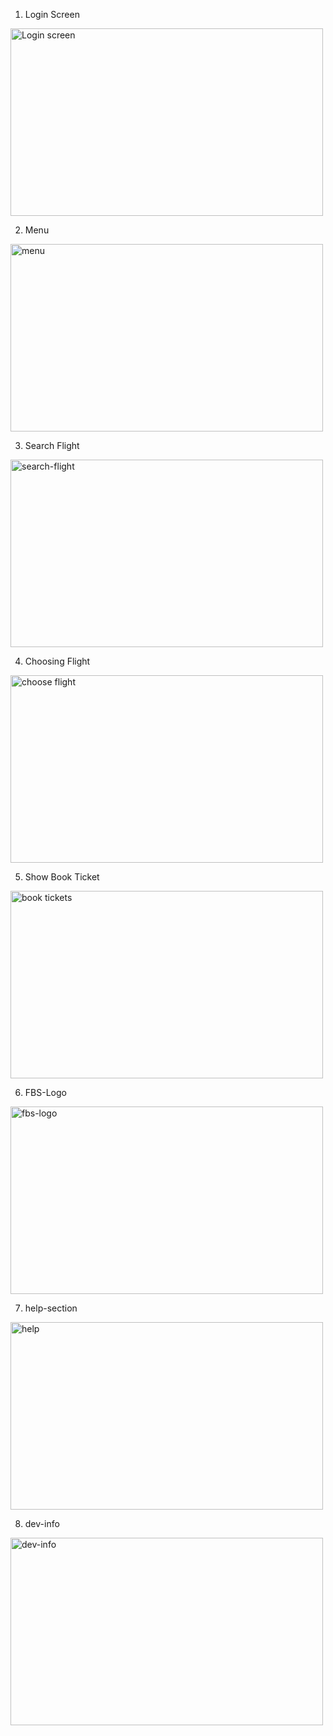 1. Login Screen 

<img src="https://github.com/ad956/Flight-Booking-System/assets/85487906/c8d436d2-ecaa-48d4-98ad-8760b76a449d" alt="Login screen" width="500" height="300" >  

2. Menu    
<img src="https://github.com/ad956/Flight-Booking-System/assets/85487906/6e383fe1-7ce4-4325-8f77-5243e23c5c2f" alt="menu" width="500" height="300" >


3. Search Flight
<img src="https://github.com/ad956/Flight-Booking-System/assets/85487906/b99862f7-33f7-4a84-8374-5f87b404570f" alt="search-flight" width="500" height="300" >


4. Choosing Flight
<img src="https://github.com/ad956/Flight-Booking-System/assets/85487906/ee4a4f38-3561-46f9-b8a0-39dfff5b5b27" alt="choose flight" width="500" height="300" >


5. Show Book Ticket
<img src="https://github.com/ad956/Flight-Booking-System/assets/85487906/6b5fdc84-c1d2-425c-bcb2-b5c48f00d12e" alt="book tickets" width="500" height="300" >


6. FBS-Logo
<img src="https://github.com/ad956/Flight-Booking-System/assets/85487906/0aad6abf-1fae-4c85-8796-26c88f375fcb" alt="fbs-logo" width="500" height="300" >


7. help-section
<img src="https://github.com/ad956/Flight-Booking-System/assets/85487906/eedc4309-78d9-49bf-8e11-4e8c5df63c5d" alt="help" width="500" height="300" >


8. dev-info
<img src="https://github.com/ad956/Flight-Booking-System/assets/85487906/7c55c2ff-e662-483b-ba23-737887675fa2" alt="dev-info" width="500" height="300" >
